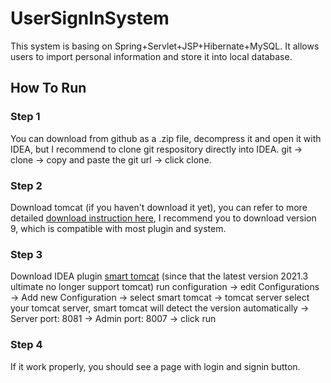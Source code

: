 # UserSignInSystem
This system is basing on Spring+Servlet+JSP+Hibernate+MySQL. It allows users to import personal information and store it into local database.

## How To Run

### Step 1
You can download from github as a .zip file, decompress it and open it with IDEA, but I recommend to clone git respository directly into IDEA.
git -> clone -> copy and paste the git url -> click clone.
### Step 2
Download tomcat (if you haven't download it yet), you can refer to more detailed <a href="https://tomcat.apache.org/download-90.cgi">download instruction here<a/>, I recommend you to download version 9, which is compatible with most plugin and system.
### Step 3
Download IDEA plugin <a href="https://plugins.jetbrains.com/plugin/9492-smart-tomcat">smart tomcat<a/> (since that the latest version 2021.3 ultimate no longer support tomcat)
run configuration -> edit Configurations -> Add new Configuration -> select smart tomcat -> tomcat server select your tomcat server, smart tomcat will detect the version automatically -> Server port: 8081 -> Admin port: 8007 -> click run
### Step 4
If it work properly, you should see a page with login and signin button.
